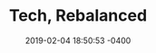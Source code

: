 ---
layout: post
title:  "Tech, Rebalanced"
date:   2019-02-04 18:50:53 -0400
categories: member
name: Tech, Rebalanced
description: A day for women, nonbinary, and trans individuals, from experienced coders to total newbies to gather for civic hacking and training in a supportive environment.
logo: assets/icons/techrebalanced.png
link: https://techladyhackathon.org/
twitter: Tech_Rebalanced
---